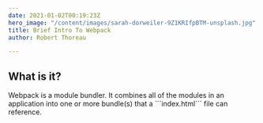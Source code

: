 ```yaml
---
date: 2021-01-02T00:19:23Z
hero_image: "/content/images/sarah-dorweiler-9Z1KRIfpBTM-unsplash.jpg"
title: Brief Intro To Webpack
author: Robert Thoreau

---
```

## What is it?

Webpack is a module bundler. It combines all of the modules in an application into one or more bundle(s) that a \`\`\`index.html\`\`\` file can reference.